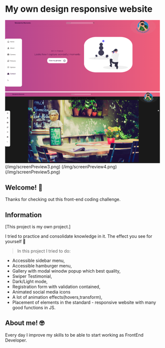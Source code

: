 
# My own design responsive website

![Few screenshots](/img/screenPreview1.png)
![Few screenshots](/img/screenPreview2.png)
(/img/screenPreview3.png)
(/img/screenPreview4.png)
(/img/screenPreview5.png)

## Welcome! 👋

Thanks for checking out this front-end coding challenge.

## Information

[This project is my own project.]

I tried to practice and consolidate knowledge in it.
The effect you see for yourself 💪

>In this project I tried to do:
- Accessible sidebar menu,
- Accessible hamburger menu,
- Gallery with modal winodw popup which best quality,
- Swiper Testimonial,
- Dark/Light mode,
- Registration form with validation contained, 
- Animated social media icons
- A lot of animation effects(hovers,transform),
- Placement of elements in the standard - responsive website with many good functions in JS.

## About me! 🤓

Every day I improve my skills to be able to start working as FrontEnd Developer.
